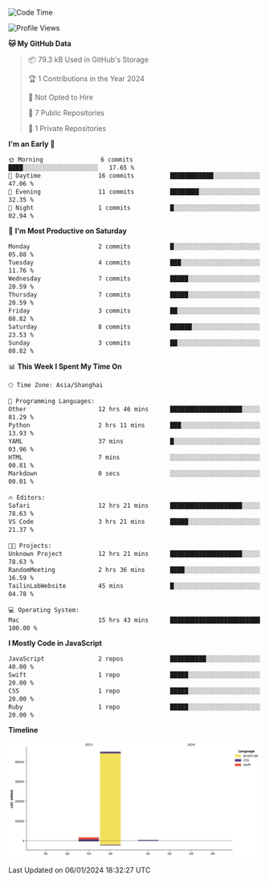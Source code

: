 <!--
**PascalDai/PascalDai** is a ✨ _special_ ✨ repository because its `README.md` (this file) appears on your GitHub profile.

Here are some ideas to get you started:

- 🔭 I’m currently working on ...
- 🌱 I’m currently learning ...
- 👯 I’m looking to collaborate on ...
- 🤔 I’m looking for help with ...
- 💬 Ask me about ...
- 📫 How to reach me: ...
- 😄 Pronouns: ...
- ⚡ Fun fact: ...
-->

<!--START_SECTION:waka-->
![Code Time](http://img.shields.io/badge/Code%20Time-89%20hrs%2017%20mins-blue)

![Profile Views](http://img.shields.io/badge/Profile%20Views-0-blue)

**🐱 My GitHub Data** 

> 📦 79.3 kB Used in GitHub's Storage 
 > 
> 🏆 1 Contributions in the Year 2024
 > 
> 🚫 Not Opted to Hire
 > 
> 📜 7 Public Repositories 
 > 
> 🔑 1 Private Repositories 
 > 
**I'm an Early 🐤** 

```text
🌞 Morning                6 commits           ████░░░░░░░░░░░░░░░░░░░░░   17.65 % 
🌆 Daytime                16 commits          ████████████░░░░░░░░░░░░░   47.06 % 
🌃 Evening                11 commits          ████████░░░░░░░░░░░░░░░░░   32.35 % 
🌙 Night                  1 commits           █░░░░░░░░░░░░░░░░░░░░░░░░   02.94 % 
```
📅 **I'm Most Productive on Saturday** 

```text
Monday                   2 commits           █░░░░░░░░░░░░░░░░░░░░░░░░   05.88 % 
Tuesday                  4 commits           ███░░░░░░░░░░░░░░░░░░░░░░   11.76 % 
Wednesday                7 commits           █████░░░░░░░░░░░░░░░░░░░░   20.59 % 
Thursday                 7 commits           █████░░░░░░░░░░░░░░░░░░░░   20.59 % 
Friday                   3 commits           ██░░░░░░░░░░░░░░░░░░░░░░░   08.82 % 
Saturday                 8 commits           ██████░░░░░░░░░░░░░░░░░░░   23.53 % 
Sunday                   3 commits           ██░░░░░░░░░░░░░░░░░░░░░░░   08.82 % 
```


📊 **This Week I Spent My Time On** 

```text
🕑︎ Time Zone: Asia/Shanghai

💬 Programming Languages: 
Other                    12 hrs 46 mins      ████████████████████░░░░░   81.29 % 
Python                   2 hrs 11 mins       ███░░░░░░░░░░░░░░░░░░░░░░   13.93 % 
YAML                     37 mins             █░░░░░░░░░░░░░░░░░░░░░░░░   03.96 % 
HTML                     7 mins              ░░░░░░░░░░░░░░░░░░░░░░░░░   00.81 % 
Markdown                 0 secs              ░░░░░░░░░░░░░░░░░░░░░░░░░   00.01 % 

🔥 Editors: 
Safari                   12 hrs 21 mins      ████████████████████░░░░░   78.63 % 
VS Code                  3 hrs 21 mins       █████░░░░░░░░░░░░░░░░░░░░   21.37 % 

🐱‍💻 Projects: 
Unknown Project          12 hrs 21 mins      ████████████████████░░░░░   78.63 % 
RandomMeeting            2 hrs 36 mins       ████░░░░░░░░░░░░░░░░░░░░░   16.59 % 
TailinLabWebsite         45 mins             █░░░░░░░░░░░░░░░░░░░░░░░░   04.78 % 

💻 Operating System: 
Mac                      15 hrs 43 mins      █████████████████████████   100.00 % 
```

**I Mostly Code in JavaScript** 

```text
JavaScript               2 repos             ██████████░░░░░░░░░░░░░░░   40.00 % 
Swift                    1 repo              █████░░░░░░░░░░░░░░░░░░░░   20.00 % 
CSS                      1 repo              █████░░░░░░░░░░░░░░░░░░░░   20.00 % 
Ruby                     1 repo              █████░░░░░░░░░░░░░░░░░░░░   20.00 % 
```



**Timeline**

![Lines of Code chart](https://raw.githubusercontent.com/PascalDai/PascalDai/main/assets/bar_graph.png)


 Last Updated on 06/01/2024 18:32:27 UTC
<!--END_SECTION:waka-->

